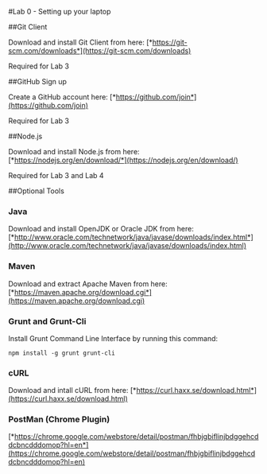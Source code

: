 #Lab 0 -  Setting up your laptop


##Git Client

Download and install Git Client from here:
[*https://git-scm.com/downloads*](https://git-scm.com/downloads)

Required for Lab 3

##GitHub Sign up

Create a GitHub account here:
[*https://github.com/join*](https://github.com/join)

Required for Lab 3

##Node.js

Download and install Node.js from here:
[*https://nodejs.org/en/download/*](https://nodejs.org/en/download/)

Required for Lab 3 and Lab 4

##Optional Tools

### Java

Download and install OpenJDK or Oracle JDK from here:
[*http://www.oracle.com/technetwork/java/javase/downloads/index.html*](http://www.oracle.com/technetwork/java/javase/downloads/index.html)

### Maven

Download and extract Apache Maven from here:
[*https://maven.apache.org/download.cgi*](https://maven.apache.org/download.cgi)

### Grunt and Grunt-Cli

Install Grunt Command Line Interface by running this command:
```
npm install -g grunt grunt-cli
```

### cURL

Download and intall cURL from here:
[*https://curl.haxx.se/download.html*](https://curl.haxx.se/download.html)

### PostMan (Chrome Plugin)

[*https://chrome.google.com/webstore/detail/postman/fhbjgbiflinjbdggehcddcbncdddomop?hl=en*](https://chrome.google.com/webstore/detail/postman/fhbjgbiflinjbdggehcddcbncdddomop?hl=en)
